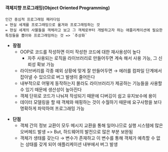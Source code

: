 #### 객체지향 프로그래밍(Object Oriented Programming)

````
인간 중심적 프로그래밍 패러다임
= 현실 세계를 프로그래밍으로 옮겨와 프로그래밍하는 것
= 현실 세계의 사물들을 객체라고 보고 그 객체로부터 개발하고자 하는 애플리케이션에 필요한 특징들을 뽑아와 프로그래밍하는 것 => `추상화`
````
<h>
<h>


- **장점**
  - OOP로 코드를 작성하면 이미 작성한 코드에 대한 재사용성이 높다
    - 자주 사용되는 로직을 라이브러리로 만들어두면 계속 해서 사용 가능, 그 신뢰성 확보 가능
  - 라이브버리를 각종 예외 상황에 맞게 잘 만들어두면 → 에러를 컴파일 단계에서 잡아낼 수 있으므로 버그 발생이 줄어든다
  - 내부적으로 어떻게 동작하는지 몰라도 라이브러리가 제공하는 기능들을 사용할 수 있기 때문에 생산성이 높아진다
  - 객체 단위로 코드가 나눠져 작성되기 때문에 디버깅이 쉽고 유지보수에 용이
  - 데이터 모델링을 할 때 객체와 매핑하는 것이 수월하기 때문에 요구사항을 보다 명확하게 파악하여 프로그래밍 가능

<h>
<h>

- **단점**
  - 객체 간의 정보 교환이 모두 메시지 교환을 통해 일어나므로 실행 시스템에 많은 오버헤드 발생 => But, 하드웨어의 발전으로 많은 부분 보완됨
  - 객체가 생태를 갖는다 → 변수가 존재하고 이 변수를 통해 객체가 예측할 수 없는 상태를 갖게 되어 애플리케이션 내부에서 버그 발생

